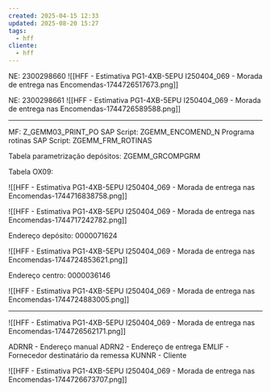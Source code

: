 ```yaml
---
created: 2025-04-15 12:33
updated: 2025-08-20 15:27
tags:
  - hff
cliente:
  - hff
---
```

NE: 2300298660
![[HFF - Estimativa PG1-4XB-5EPU I250404_069 -  Morada de entrega nas Encomendas-1744726517673.png]]

NE: 2300298661
![[HFF - Estimativa PG1-4XB-5EPU I250404_069 -  Morada de entrega nas Encomendas-1744726589588.png]]


---


MF: Z_GEMM03_PRINT_PO
SAP Script: ZGEMM_ENCOMEND_N
Programa rotinas SAP Script: ZGEMM_FRM_ROTINAS

Tabela parametrização depósitos: ZGEMM_GRCOMPGRM

Tabela OX09:

![[HFF - Estimativa PG1-4XB-5EPU I250404_069 -  Morada de entrega nas Encomendas-1744716838758.png]]



![[HFF - Estimativa PG1-4XB-5EPU I250404_069 -  Morada de entrega nas Encomendas-1744717242782.png]]



Endereço depósito: 0000071624

![[HFF - Estimativa PG1-4XB-5EPU I250404_069 -  Morada de entrega nas Encomendas-1744724853621.png]]


Endereço centro: 0000036146

![[HFF - Estimativa PG1-4XB-5EPU I250404_069 -  Morada de entrega nas Encomendas-1744724883005.png]]


---

![[HFF - Estimativa PG1-4XB-5EPU I250404_069 -  Morada de entrega nas Encomendas-1744726562171.png]]


ADRNR - Endereço manual
ADRN2 - Endereço de entrega
EMLIF - Fornecedor destinatário da remessa
KUNNR - Cliente

![[HFF - Estimativa PG1-4XB-5EPU I250404_069 -  Morada de entrega nas Encomendas-1744726673707.png]]

